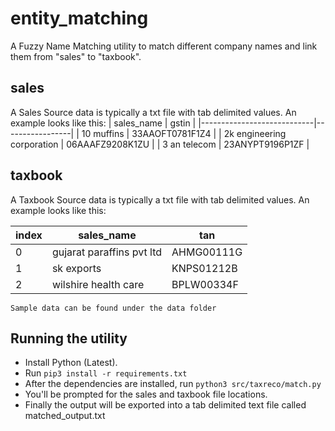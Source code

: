 # entity_matching
A Fuzzy Name Matching utility to match different company names and link them from "sales" to "taxbook".

## sales
A Sales Source data is typically a txt file with tab delimited values.
An example looks like this:
| sales_name                 | gstin           |
|----------------------------|-----------------|
| 10 muffins                 | 33AAOFT0781F1Z4 |
| 2k engineering corporation | 06AAAFZ9208K1ZU |
| 3 an telecom               | 23ANYPT9196P1ZF |

## taxbook
A Taxbook Source data is typically a txt file with tab delimited values.
An example looks like this:

| index | sales_name                | tan        |
|-------|---------------------------|------------|
| 0     | gujarat paraffins pvt ltd | AHMG00111G |
| 1     | sk exports                | KNPS01212B |
| 2     | wilshire health care      | BPLW00334F |

`Sample data can be found under the data folder`

## Running the utility

* Install Python (Latest).
* Run `pip3 install -r requirements.txt`
* After the dependencies are installed, run `python3 src/taxreco/match.py`
* You'll be prompted for the sales and taxbook file locations.
* Finally the output will be exported into a tab delimited text file called matched_output.txt


